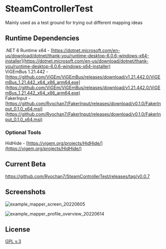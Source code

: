 # SteamControllerTest

Mainly used as a test ground for trying out different mapping ideas

## Runtime Dependencies

.NET 6 Runtime x64 - [https://dotnet.microsoft.com/en-us/download/dotnet/thank-you/runtime-desktop-6.0.6-windows-x64-installer](https://dotnet.microsoft.com/en-us/download/dotnet/thank-you/runtime-desktop-6.0.6-windows-x64-installer)  
ViGEmBus 1.21.442 - [https://github.com/ViGEm/ViGEmBus/releases/download/v1.21.442.0/ViGEmBus_1.21.442_x64_x86_arm64.exe](https://github.com/ViGEm/ViGEmBus/releases/download/v1.21.442.0/ViGEmBus_1.21.442_x64_x86_arm64.exe)  
FakerInput - [https://github.com/Ryochan7/FakerInput/releases/download/v0.1.0/FakerInput_0.1.0_x64.msi](https://github.com/Ryochan7/FakerInput/releases/download/v0.1.0/FakerInput_0.1.0_x64.msi)

### Optional Tools

HidHide - [https://vigem.org/projects/HidHide/](https://vigem.org/projects/HidHide/)

## Current Beta

https://github.com/Ryochan7/SteamControllerTest/releases/tag/v0.0.7

## Screenshots

![example_mapper_screen_20220605](https://user-images.githubusercontent.com/581968/172064947-bc3358c7-7ec3-4a5d-86f5-3715bd4638e7.png)

![example_mapper_profile_overview_20220614](https://raw.githubusercontent.com/Ryochan7/SteamControllerTest/master/example_mapper_profile_overview_20220614.png)

## License

[GPL v.3](https://www.gnu.org/licenses/gpl-3.0-standalone.html)

